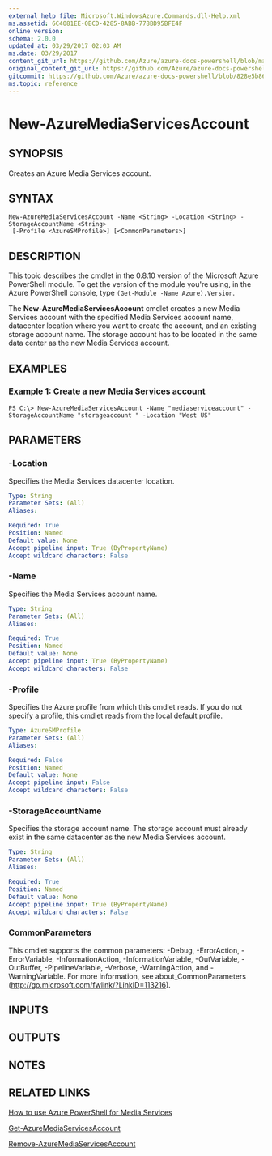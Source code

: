 ```yaml
---
external help file: Microsoft.WindowsAzure.Commands.dll-Help.xml
ms.assetid: 6C4081EE-0BCD-4285-8ABB-778BD95BFE4F
online version:
schema: 2.0.0
updated_at: 03/29/2017 02:03 AM
ms.date: 03/29/2017
content_git_url: https://github.com/Azure/azure-docs-powershell/blob/master/azureps-cmdlets-docs/ServiceManagement/Azure/v3.7.0/New-AzureMediaServicesAccount.md
original_content_git_url: https://github.com/Azure/azure-docs-powershell/blob/master/azureps-cmdlets-docs/ServiceManagement/Azure/v3.7.0/New-AzureMediaServicesAccount.md
gitcommit: https://github.com/Azure/azure-docs-powershell/blob/828e5b8648af6bdf3119ffe0cd409647f00de183
ms.topic: reference
---
```


# New-AzureMediaServicesAccount

## SYNOPSIS
Creates an Azure Media Services account.

## SYNTAX

```
New-AzureMediaServicesAccount -Name <String> -Location <String> -StorageAccountName <String>
 [-Profile <AzureSMProfile>] [<CommonParameters>]
```

## DESCRIPTION
This topic describes the cmdlet in the 0.8.10 version of the Microsoft Azure PowerShell module.
To get the version of the module you're using, in the Azure PowerShell console, type `(Get-Module -Name Azure).Version`.

The **New-AzureMediaServicesAccount** cmdlet creates a new Media Services account with the specified Media Services account name, datacenter location where you want to create the account, and an existing storage account name.
The storage account has to be located in the same data center as the new Media Services account.

## EXAMPLES

### Example 1: Create a new Media Services account
```
PS C:\> New-AzureMediaServicesAccount -Name "mediaserviceaccount" -StorageAccountName "storageaccount " -Location "West US"
```

## PARAMETERS

### -Location
Specifies the Media Services datacenter location.

```yaml
Type: String
Parameter Sets: (All)
Aliases: 

Required: True
Position: Named
Default value: None
Accept pipeline input: True (ByPropertyName)
Accept wildcard characters: False
```

### -Name
Specifies the Media Services account name.

```yaml
Type: String
Parameter Sets: (All)
Aliases: 

Required: True
Position: Named
Default value: None
Accept pipeline input: True (ByPropertyName)
Accept wildcard characters: False
```

### -Profile
Specifies the Azure profile from which this cmdlet reads.
If you do not specify a profile, this cmdlet reads from the local default profile.

```yaml
Type: AzureSMProfile
Parameter Sets: (All)
Aliases: 

Required: False
Position: Named
Default value: None
Accept pipeline input: False
Accept wildcard characters: False
```

### -StorageAccountName
Specifies the storage account name.
The storage account must already exist in the same datacenter as the new Media Services account.

```yaml
Type: String
Parameter Sets: (All)
Aliases: 

Required: True
Position: Named
Default value: None
Accept pipeline input: True (ByPropertyName)
Accept wildcard characters: False
```

### CommonParameters
This cmdlet supports the common parameters: -Debug, -ErrorAction, -ErrorVariable, -InformationAction, -InformationVariable, -OutVariable, -OutBuffer, -PipelineVariable, -Verbose, -WarningAction, and -WarningVariable. For more information, see about_CommonParameters (http://go.microsoft.com/fwlink/?LinkID=113216).

## INPUTS

## OUTPUTS

## NOTES

## RELATED LINKS

[How to use Azure PowerShell for Media Services](http://go.microsoft.com/fwlink/?LinkId=324179)

[Get-AzureMediaServicesAccount](./Get-AzureMediaServicesAccount.md)

[Remove-AzureMediaServicesAccount](./Remove-AzureMediaServicesAccount.md)


